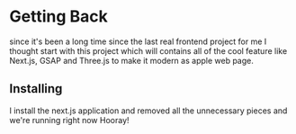 # Getting Back
since it's been a long time since the last real frontend project for me I thought start with this project which will contains all of the cool feature like Next.js, GSAP and Three.js to make it modern as apple web page.

## Installing
I install the next.js application and removed all the unnecessary pieces and we're running right now Hooray!